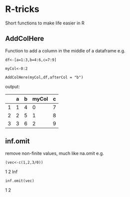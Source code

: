 # R-tricks
Short functions to make life easier in R


## AddColHere
Function to add a column in the middle of a dataframe 
e.g.

`df<-[a=1:3,b=4:6,c=7:9]`

`myCol<-0:2`

`AddColHere(myCol,df,afterCol = "b")`

output:

||  a |b |myCol| c|
|---|---|---|---|---|
|1| 1 |4        | 0 |7|
|2 |2 |5    |    1 |8|
|3 |3 |6      |  2 |9|

## inf.omit
remove non-finite values, much like na.omit
e.g.

`(vec<-c(1,2,3/0))`

1   2 Inf

`inf.omit(vec)`

1 2

